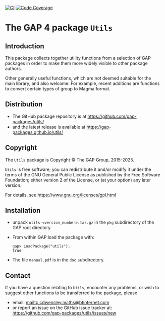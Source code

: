 [![CI](https://github.com/gap-packages/utils/actions/workflows/CI.yml/badge.svg)](https://github.com/gap-packages/utils/actions/workflows/CI.yml)
[![Code Coverage](https://codecov.io/github/gap-packages/utils/coverage.svg?branch=master&token=)](https://codecov.io/gh/gap-packages/utils)

# The GAP 4 package `Utils` 

## Introduction 

This package collects together utility functions from a selection of GAP 
packages in order to make them more widely visible to other package authors. 

Other generally useful functions, which are not deemed suitable for the main library, and also welcome.  For example, recent additions are functions to convert certain types of group to Magma format.

## Distribution

 * The GitHub package repository is at 
   <https://github.com/gap-packages/utils/> 
 * and the latest release is available at 
   <https://gap-packages.github.io/utils/>

## Copyright

The `Utils` package is Copyright © The GAP Group, 2015-2025. 

`Utils` is free software; you can redistribute it and/or modify
it under the terms of the GNU General Public License as published by
the Free Software Foundation; either version 2 of the License, or
(at your option) any later version. 

For details, see <https://www.gnu.org/licenses/gpl.html>

## Installation

 * unpack `utils-<version_number>.tar.gz` in the `pkg` subdirectory 
of the GAP root directory.

 * From within GAP load the package with:
    ```
    gap> LoadPackage("utils");
    true
    ```
 * The file `manual.pdf` is in the `doc` subdirectory.

## Contact

If you have a question relating to `Utils`, encounter any problems, 
or wish to suggest other functions to be transferred to the package, please
 * email: <mailto:cdwensley.maths@btinternet.com> 
 * or report an issue on the GitHub issue tracker at: 
   <https://github.com/gap-packages/utils/issues/new> 
